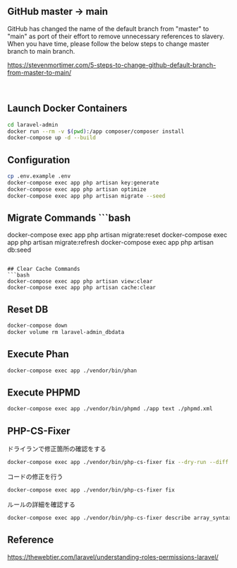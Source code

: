 ## GitHub master -> main
GitHub has changed the name of the default branch from "master" to "main" as port of their effort to remove unnecessary references to slavery.
When you have time, please follow the below steps to change master branch to main branch.
 
https://stevenmortimer.com/5-steps-to-change-github-default-branch-from-master-to-main/

&nbsp;

## Launch Docker Containers
```bash
cd laravel-admin
docker run --rm -v $(pwd):/app composer/composer install
docker-compose up -d --build
```

## Configuration
```bash
cp .env.example .env
docker-compose exec app php artisan key:generate
docker-compose exec app php artisan optimize
docker-compose exec app php artisan migrate --seed
```
## Migrate Commands ```bash
docker-compose exec app php artisan migrate:reset
docker-compose exec app php artisan migrate:refresh
docker-compose exec app php artisan db:seed
```

## Clear Cache Commands
```bash
docker-compose exec app php artisan view:clear
docker-compose exec app php artisan cache:clear
```

## Reset DB
```bash
docker-compose down
docker volume rm laravel-admin_dbdata
```

## Execute Phan
```bash
docker-compose exec app ./vendor/bin/phan
```

## Execute PHPMD
```bash
docker-compose exec app ./vendor/bin/phpmd ./app text ./phpmd.xml
```

## PHP-CS-Fixer
ドライランで修正箇所の確認をする
```bash
docker-compose exec app ./vendor/bin/php-cs-fixer fix --dry-run --diff --diff-format udiff ./app
```

コードの修正を行う
```bash
docker-compose exec app ./vendor/bin/php-cs-fixer fix
```

ルールの詳細を確認する
```bash
docker-compose exec app ./vendor/bin/php-cs-fixer describe array_syntax
```

## Reference
https://thewebtier.com/laravel/understanding-roles-permissions-laravel/
